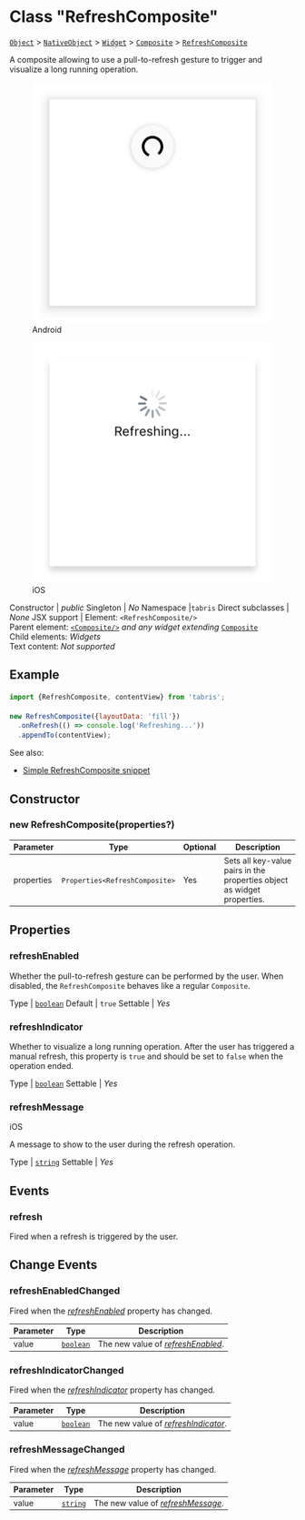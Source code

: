 ---
---
# Class "RefreshComposite"

<span style="white-space:nowrap;">[`Object`](https://developer.mozilla.org/en-US/docs/Web/JavaScript/Reference/Global_Objects/Object)</span> > <span style="white-space:nowrap;">[`NativeObject`](NativeObject.md)</span> > <span style="white-space:nowrap;">[`Widget`](Widget.md)</span> > <span style="white-space:nowrap;">[`Composite`](Composite.md)</span> > <span style="white-space:nowrap;">[`RefreshComposite`](RefreshComposite.md)</span>

A composite allowing to use a pull-to-refresh gesture to trigger and visualize a long running operation.


<div class="tabris-image"><figure><div><img srcset="img/android/RefreshComposite.png 2x" src="img/android/RefreshComposite.png" alt="RefreshComposite on Android"/></div><figcaption>Android</figcaption></figure><figure><div><img srcset="img/ios/RefreshComposite.png 2x" src="img/ios/RefreshComposite.png" alt="RefreshComposite on iOS"/></div><figcaption>iOS</figcaption></figure></div>

Constructor | *public*
Singleton | *No*
Namespace |`tabris`
Direct subclasses | *None*
JSX support | Element: `<RefreshComposite/>`<br/>Parent element: [`<Composite/>`](Composite.md) *and any widget extending* <span style="white-space:nowrap;">[`Composite`](Composite.md)</span><br/>Child elements: *Widgets*<br/>Text content: *Not supported*<br/>

## Example
```js
import {RefreshComposite, contentView} from 'tabris';

new RefreshComposite({layoutData: 'fill'})
  .onRefresh(() => console.log('Refreshing...'))
  .appendTo(contentView);
```

See also:

- [Simple RefreshComposite snippet](https://github.com/eclipsesource/tabris-js/tree/v3.0.0-beta2-dev.20190311+1537/snippets/refreshcomposite.js)

## Constructor

### new RefreshComposite(properties?)

Parameter|Type|Optional|Description
-|-|-|-
properties | <span style="white-space:nowrap;">`Properties<RefreshComposite>`</span> | Yes | Sets all key-value pairs in the properties object as widget properties.

## Properties

### refreshEnabled


Whether the pull-to-refresh gesture can be performed by the user. When disabled, the `RefreshComposite` behaves like a regular `Composite`.

Type | <span style="white-space:nowrap;">[`boolean`](https://developer.mozilla.org/en-US/docs/Web/JavaScript/Data_structures#Boolean_type)</span>
Default | `true`
Settable | *Yes*




### refreshIndicator


Whether to visualize a long running operation. After the user has triggered a manual refresh, this property is `true` and should be set to `false` when the operation ended.

Type | <span style="white-space:nowrap;">[`boolean`](https://developer.mozilla.org/en-US/docs/Web/JavaScript/Data_structures#Boolean_type)</span>
Settable | *Yes*




### refreshMessage
<p class="platforms"><span class='ios-tag' title='supported on iOS'>iOS</span></p>

A message to show to the user during the refresh operation.

Type | <span style="white-space:nowrap;">[`string`](https://developer.mozilla.org/en-US/docs/Web/JavaScript/Data_structures#String_type)</span>
Settable | *Yes*





## Events

### refresh

Fired when a refresh is triggered by the user.

## Change Events

### refreshEnabledChanged

Fired when the [*refreshEnabled*](#refreshEnabled) property has changed.

Parameter|Type|Description
-|-|-
value | <span style="white-space:nowrap;">[`boolean`](https://developer.mozilla.org/en-US/docs/Web/JavaScript/Data_structures#Boolean_type)</span> | The new value of [*refreshEnabled*](#refreshEnabled).

### refreshIndicatorChanged

Fired when the [*refreshIndicator*](#refreshIndicator) property has changed.

Parameter|Type|Description
-|-|-
value | <span style="white-space:nowrap;">[`boolean`](https://developer.mozilla.org/en-US/docs/Web/JavaScript/Data_structures#Boolean_type)</span> | The new value of [*refreshIndicator*](#refreshIndicator).

### refreshMessageChanged

Fired when the [*refreshMessage*](#refreshMessage) property has changed.

Parameter|Type|Description
-|-|-
value | <span style="white-space:nowrap;">[`string`](https://developer.mozilla.org/en-US/docs/Web/JavaScript/Data_structures#String_type)</span> | The new value of [*refreshMessage*](#refreshMessage).

